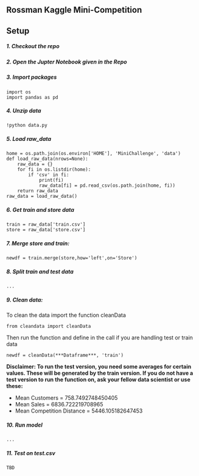 ## Rossman Kaggle Mini-Competition

## Setup

##### 1. Checkout the repo

##### 2. Open the Jupter Notebook given in the Repo

##### 3. Import packages

```
import os
import pandas as pd
```

##### 4. Unzip data

```
!python data.py
```

##### 5. Load raw_data

```
home = os.path.join(os.environ['HOME'], 'MiniChallenge', 'data')
def load_raw_data(nrows=None):
    raw_data = {}
    for fi in os.listdir(home):
        if 'csv' in fi:
            print(fi)
            raw_data[fi] = pd.read_csv(os.path.join(home, fi))
    return raw_data
raw_data = load_raw_data()
```

##### 6. Get train and store data
```
train = raw_data['train.csv']
store = raw_data['store.csv']
```
##### 7. Merge store and train:
```
newdf = train.merge(store,how='left',on='Store')
```

##### 8. Split train and test data
```
...
```

##### 9. Clean data:
To clean the data import the function cleanData
```
from cleandata import cleanData
```
Then run the function and define in the call if you are handling test or train data
```
newdf = cleanData(***Dataframe***, 'train')
```
**Disclaimer: To run the test version, you need some averages for certain values. These will be generated by the train version. If you do not have a test version to run the function on, ask your fellow data scientist or use these:**

- Mean Customers = 758.7492748450405
- Mean Sales = 6836.722219708965
- Mean Competition Distance = 5446.105182647453

##### 10. Run model
```
...
```

##### 11. Test on test.csv
```
TBD
```
